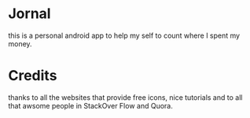 # Jornal
this is a personal android app to help my self to count where I spent my money.  

# Credits 
thanks to all the websites that provide free icons, nice tutorials and to all that awsome people in StackOver Flow and Quora.
